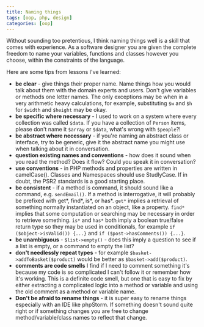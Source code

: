 ```yaml
---
title: Naming things
tags: [oop, php, design]
categories: [oop]
---
```


Without sounding too pretentious, I think naming things well is a skill that comes with experience. As a software designer you are given the complete freedom to name your variables, functions and classes however you choose, within the constraints of the language.

Here are some tips from lessons I've learned:

 - __be clear__ - give things their proper name. Name things how you would talk about them with the domain experts and users. Don't give variables or methods one letter names. The only exceptions may be when in a very arithmetic heavy calculations, for example, substituting `$w` and `$h` for `$width` and `$height` may be okay.
 - __be specific where necessary__ - I used to work on a system where every collection was called `$data`. If you have a collection of `Person` items, please don't name it `$array` or `$data`, what's wrong with `$people`?!
 - __be abstract where necessary__ - if you're naming an abstract class or interface, try to be generic, give it the abstract name you might use when talking about it in conversation.
 - __question existing names and conventions__ - how does it sound when you read the method? Does it flow? Could you speak it in conversation?
 - __use conventions__ - in PHP methods and properties are written in camelCase(). Classes and Namespaces should use StudlyCase. If in doubt, the PSR2 standards is a good starting place.
 - __be consistent__ - if a method is command, it should sound like a command, e.g. `sendEmail()`. If a method is interrogative, it will probably be prefixed with get*, find*, is*, or has*. `get*` implies a retrieval of something normally instantiated on an object, like a property. `find*` implies that some computation or searching may be necessary in order to retrieve something. `is*` and `has*` both imply a boolean true/false return type so they may be used in conditionals, for example `if ($object->isValid()) {...}` and `if ($post->hasComments()) {...}`.
 - __be unambiguous__ - `$list->empty()` - does this imply a question to see if a list is empty, or a command to empty the list?
 - __don't needlessly repeat types__ - for example `$basket->addToBasket($product)` would be better as `$basket->add($product)`.
 - __comments are code smells__ I find if I need to comment something it's because my code is so complicated I can't follow it or remember how it's working. This is a definite code smell, but one that is easy to fix by either extracting a complicated logic into a method or variable and using the old comment as a method or variable name.
 - __Don't be afraid to rename things__ - it is super easy to rename things especially with an IDE like phpStorm. If something doesn't sound quite right or if something changes you are free to change method/variable/class names to reflect that change. 

